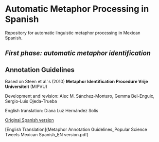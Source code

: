 # Automatic Metaphor Processing in Spanish
Repository for automatic linguistic metaphor processing in Mexican Spanish.

## _First phase: automatic metaphor identification_ 

## Annotation Guidelines
Based on Steen et al.'s (2010) **Metaphor Identification Procedure Vrije Universiteit** (MIPVU)

Development and revision: Alec M. Sánchez-Montero, Gemma Bel-Enguix, Sergio-Luis Ojeda-Trueba

English translation: Diana Luz Hernández Solís

[Original Spanish version](https://github.com/alecmontero/automaticmetaphorprocessingspanish/blob/main/Anotación%20de%20metáforas%20lingü%C3%ADsticas%20en%20tuits%20de%20divulgación%20cient%C3%ADfica_español%20de%20México.pdf)

[English Translation](Metaphor Annotation Guidelines_Popular Science Tweets Mexican Spanish_EN version.pdf)
